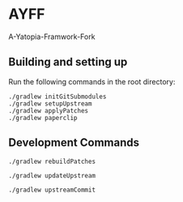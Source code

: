 # AYFF

A-Yatopia-Framwork-Fork

## Building and setting up

Run the following commands in the root directory:

```shell
./gradlew initGitSubmodules
./gradlew setupUpstream
./gradlew applyPatches
./gradlew paperclip
```

## Development Commands

`./gradlew rebuildPatches`

`./gradlew updateUpstream`

`./gradlew upstreamCommit`


